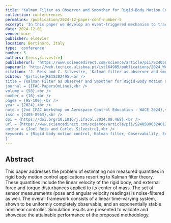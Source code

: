 ```yaml
---
title: "Kalman Filter as Observer and Smoother for Rigid-Body Motion Control Applications"
collection: confererences
permalink: /publication/2024-12-paper-conf-number-5
excerpt: 'In this paper we develop an event-triggered mechanism to track a reference trajectory using an underactuated autonomous surface vessel.'
date: 2024-12-01
venue: wace
publisher: elsevier
location: Bertinoro, Italy
type: 'conference'
number: 5
authors: [reis,silvestre]
publisherurl: 'https://www.sciencedirect.com/science/article/pii/S2405896324012370'
paperurl: 'http://web.tecnico.ulisboa.pt/ist164985/publications/2024_WACE_Kalman_Filter_as_Observer_and_Smoother.pdf'
citation: 'J. Reis and C. Silvestre, ‘Kalman filter as observer and smoother for rigid-body motion control applications’, IFAC-PapersOnLine, vol. 58, no. 16, pp. 95–100, 2024.'
bibtex: '@article{REIS202495,<br />
title = {Kalman Filter as Observer and Smoother for Rigid-Body Motion Control Applications},<br />
journal = {IFAC-PapersOnLine},<br />
volume = {58},<br />
number = {16},<br />
pages = {95-100},<br />
year = {2024},<br />
note = {2nd IFAC Workshop on Aerospace Control Education - WACE 2024},<br />
issn = {2405-8963},<br />
doi = {https://doi.org/10.1016/j.ifacol.2024.08.468},<br />
url = {https://www.sciencedirect.com/science/article/pii/S2405896324012370},<br />
author = {Joel Reis and Carlos Silvestre},<br />
keywords = {Rigid body motion control, Kalman filter, Observability, Exogenous disturbances},<br />
}' 
---
```

**Abstract**
---
This paper addresses the problem of estimating non measured quantities in rigid body motion control applications resorting to Kalman filter theory.
These quantities include the linear velocity of the rigid body, and external force and torque disturbances applied to its center of mass.
The set of sensor measurements (pose and angular velocity readings) is noise-filtered as well.
The overall framework consists of a linear time-varying system, shown to be uniformly completely observable, and an exponentially stable nonlinear controller.
Simulation results are presented to validate and showcase the attainable performance of the proposed methodology.



